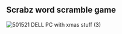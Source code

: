 ## Scrabz word scramble game
![501521 DELL PC with xmas stuff (3)](https://github.com/Mahmoud46/web_simple_applications/assets/81241007/149b45bb-ef2c-4d51-898c-9bf13da7b459)
